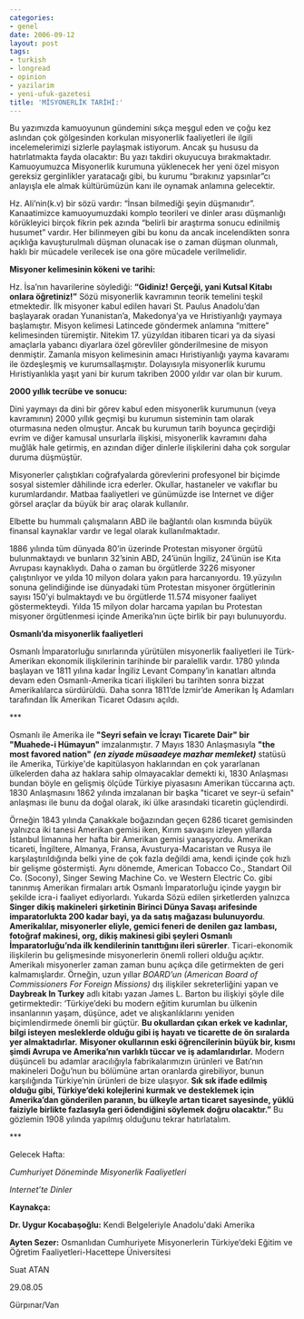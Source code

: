 ```yaml
---
categories:
- genel
date: 2006-09-12
layout: post
tags:
- turkish
- longread
- opinion
- yazilarim
- yeni-ufuk-gazetesi
title: 'MİSYONERLİK TARİHİ:'
---
```


Bu yazımızda kamuoyunun gündemini sıkça meşgul eden ve çoğu kez aslından çok gölgesinden korkulan misyonerlik faaliyetleri ile ilgili incelemelerimizi sizlerle paylaşmak istiyorum. Ancak şu hususu da hatırlatmakta fayda olacaktır: Bu yazı takdiri okuyucuya bırakmaktadır. Kamuoyumuzca Misyonerlik kurumuna yüklenecek her yeni özel misyon gereksiz gerginlikler yaratacağı gibi, bu kurumu “bırakınız yapsınlar”cı anlayışla ele almak kültürümüzün kanı ile oynamak anlamına gelecektir.

Hz. Ali’nin(k.v) bir sözü vardır: “İnsan bilmediği şeyin düşmanıdır”. Kanaatimizce kamuoyumuzdaki komplo teorileri ve dinler arası düşmanlığı körükleyici birçok fikrin pek azında “belirli bir araştırma sonucu edinilmiş husumet” vardır. Her bilinmeyen gibi bu konu da ancak incelendikten sonra açıklığa kavuşturulmalı düşman olunacak ise o zaman düşman olunmalı, haklı bir mücadele verilecek ise ona göre mücadele verilmelidir.

**Misyoner kelimesinin kökeni ve tarihi:**

Hz. İsa’nın havarilerine söylediği: **“Gidiniz! Gerçeği, yani Kutsal Kitabı onlara öğretiniz!”** Sözü misyonerlik kavramının teorik temelini teşkil etmektedir. İlk misyoner kabul edilen havari St. Paulus Anadolu’dan başlayarak oradan Yunanistan’a, Makedonya’ya ve Hıristiyanlığı yaymaya başlamıştır. Misyon kelimesi Latincede göndermek anlamına “mittere” kelimesinden türemiştir. Nitekim 17. yüzyıldan itibaren ticari ya da siyasi amaçlarla yabancı diyarlara özel görevliler gönderilmesine de misyon denmiştir. Zamanla misyon kelimesinin amacı Hıristiyanlığı yayma kavaramı ile özdeşleşmiş ve kurumsallaşmıştır. Dolayısıyla misyonerlik kurumu Hıristiyanlıkla yaşıt yani bir kurum takriben 2000 yıldır var olan bir kurum.

**2000 yıllık tecrübe ve sonucu:**

Dini yaymayı da dini bir görev kabul eden misyonerlik kurumunun (veya kavramının) 2000 yıllık geçmişi bu kurumun sisteminin tam olarak oturmasına neden olmuştur. Ancak bu kurumun tarih boyunca geçirdiği evrim ve diğer kamusal unsurlarla ilişkisi, misyonerlik kavramını daha muğlâk hale getirmiş, en azından diğer dinlerle ilişkilerini daha çok sorgular duruma düşmüştür.

Misyonerler çalıştıkları coğrafyalarda görevlerini profesyonel bir biçimde sosyal sistemler dâhilinde icra ederler. Okullar, hastaneler ve vakıflar bu kurumlardandır. Matbaa faaliyetleri ve günümüzde ise Internet ve diğer görsel araçlar da büyük bir araç olarak kullanılır.

Elbette bu hummalı çalışmaların ABD ile bağlantılı olan kısmında büyük finansal kaynaklar vardır ve legal olarak kullanılmaktadır.

1886 yılında tüm dünyada 80’in üzerinde Protestan misyoner örgütü bulunmaktaydı ve bunların 32’sinin ABD, 24’ünün İngiliz, 24’ünün ise Kıta Avrupası kaynaklıydı. Daha o zaman bu örgütlerde 3226 misyoner çalıştınlıyor ve yılda 10 milyon dolara yakın para harcanıyordu. 19.yüzyılın sonuna gelindiğinde ise dünyadaki tüm Protestan misyoner örgütlerinin sayısı 150’yi bulmaktaydı ve bu örgütlerde 11.574 misyoner faaliyet göstermekteydi. Yılda 15 milyon dolar harcama yapılan bu Protestan misyoner örgütlenmesi içinde Amerika’nın üçte birlik bir payı bulunuyordu.

**Osmanlı’da misyonerlik faaliyetleri**

Osmanlı İmparatorluğu sınırlarında yürütülen misyonerlik faaliyetleri ile Türk-Amerikan ekonomik ilişkilerinin tarihinde bir paralellik vardır. 1780 yılında başlayan ve 1811 yılına kadar İngiliz Levant Company’in kanatları altında devam eden Osmanlı-Amerika ticari ilişkileri bu tarihten sonra bizzat Amerikalılarca sürdürüldü. Daha sonra 1811’de İzmir’de Amerikan İş Adamları tarafından İlk Amerikan Ticaret Odasını açıldı.

\*\*\*

Osmanlı ile Amerika ile **"Seyri sefain ve İcrayı Ticarete Dair" bir "Muahede-i Hümayun"** imzalanmıştır. 7 Mayıs 1830 Anlaşmasıyla **"the most favored nation"** **_(en ziyade müsaadeye mazhar memleket)_** statüsü ile Amerika, Türkiye'de kapitülasyon haklarından en çok yararlanan ülkelerden daha az haklara sahip olmayacaklar demekti ki, 1830 Anlaşması bundan böyle en gelişmiş ölçüde Türkiye piyasasını Amerikan tüccarına açtı. 1830 Anlaşmasını 1862 yılında imzalanan bir başka "ticaret ve seyr-ü sefain" anlaşması ile bunu da doğal olarak, iki ülke arasındaki ticaretin güçlendirdi.

Örneğin 1843 yılında Çanakkale boğazından geçen 6286 ticaret gemisinden yalnızca iki tanesi Amerikan gemisi iken, Kırım savaşını izleyen yıllarda İstanbul limanına her hafta bir Amerikan gemisi yanaşıyordu. Amerikan ticareti, İngiltere, Almanya, Fransa, Avusturya-Macaristan ve Rusya ile karşılaştırıldığında belki yine de çok fazla değildi ama, kendi içinde çok hızlı bir gelişme göstermişti. Aynı dönemde, American Tobacco Co., Standart Oil Co. (Socony), Singer Sewing Machine Co. ve Western Electric Co. gibi tanınmış Amerikan firmaları artık Osmanlı İmparatorluğu içinde yaygın bir şekilde icra-i faaliyet ediyorlardı. Yukarda Sözü edilen şirketlerden yalnızca **Singer dikiş makineleri şirketinin Birinci Dünya Savaşı arifesinde imparatorlukta 200 kadar bayi, ya da satış mağazası bulunuyordu**. **Amerikalılar, misyonerler eliyle, gemici feneri de denilen gaz lambası, fotoğraf makinesi, org, dikiş makinesi gibi şeyleri Osmanlı İmparatorluğu’nda ilk kendilerinin tanıttığını ileri sürerler**. Ticari-ekonomik ilişkilerin bu gelişmesinde misyonerlerin önemli rolleri olduğu açıktır. Amerikalı misyonerler zaman zaman bunu açıkça dile getirmekten de geri kalmamışlardır. Örneğin, uzun yıllar _BOARD’un (American Board of Commissioners For Foreign Missions)_ dış ilişkiler sekreterliğini yapan ve **Daybreak In Turkey** adlı kitabı yazan James L. Barton bu ilişkiyi şöyle dile getirmektedir: ‘Türkiye’deki bu modern eğitim kurumlan bu ülkenin insanlarının yaşam, düşünce, adet ve alışkanlıklarını yeniden biçimlendirmede önemli bir güçtür. **Bu okullardan çıkan erkek ve kadınlar, bilgi isteyen mesleklerde olduğu gibi iş hayatı ve ticarette de ön sıralarda yer almaktadırlar.** **Misyoner okullarının eski öğrencilerinin büyük bir, kısmı şimdi Avrupa ve Amerika’nın varlıklı tüccar ve iş adamlarıdırlar.** Modern düşünceli bu adamlar aracılığıyla fabrikalarımızın ürünleri ve Batı’nın makineleri Doğu’nun bu bölümüne artan oranlarda girebiliyor, bunun karşılığında Türkiye’nin ürünleri de bize ulaşıyor. **Sık sık ifade edilmiş olduğu gibi, Türkiye’deki kolejlerini kurmak ve desteklemek için Amerika’dan gönderilen paranın, bu ülkeyle artan ticaret sayesinde, yüklü faiziyle birlikte fazlasıyla geri ödendiğini söylemek doğru olacaktır.”** Bu gözlemin 1908 yılında yapılmış olduğunu tekrar hatırlatalım.

\*\*\*

Gelecek Hafta:

_Cumhuriyet Döneminde Misyonerlik Faaliyetleri_

_Internet’te Dinler_

**Kaynakça:**

**Dr. Uygur Kocabaşoğlu:** Kendi Belgeleriyle Anadolu'daki Amerika

**Ayten Sezer:** Osmanlıdan Cumhuriyete Misyonerlerin Türkiye’deki Eğitim ve Öğretim Faaliyetleri-Hacettepe Üniversitesi

Suat ATAN

29.08.05

Gürpınar/Van
